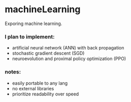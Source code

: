 # machineLearning
Exporing machine learning.

### I plan to implement:
- artificial neural network (ANN) with back propagation
- stochastic gradient descent (SGD)
- neuroevolution and proximal policy optimization (PPO)

### notes:
- easily portable to any lang
- no external libraries
- prioritize readability over speed

